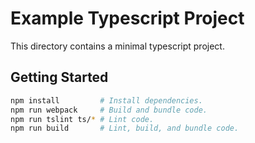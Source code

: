 # Example Typescript Project
This directory contains a minimal typescript project.

## Getting Started
```bash
npm install         # Install dependencies.
npm run webpack     # Build and bundle code.
npm run tslint ts/* # Lint code.
npm run build       # Lint, build, and bundle code.
```
